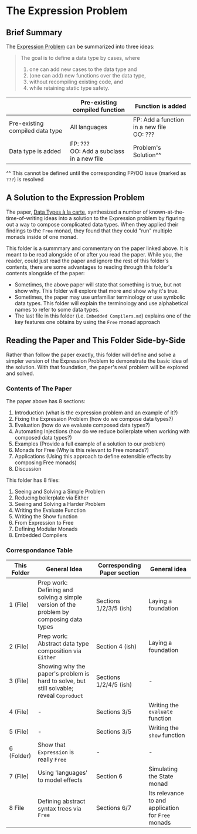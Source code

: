 # The Expression Problem

## Brief Summary

The [Expression Problem](http://www.daimi.au.dk/~madst/tool/papers/expression.txt) can be summarized into three ideas:
> The goal is to define a data type by cases, where
> 1. one can add new cases to the data type and
> 2. (one can add) new functions over the data type,
> 3. without recompiling existing code, and
> 4. while retaining static type safety.

| | Pre-existing compiled function | Function is added
| - | - | - |
| Pre-existing compiled data type | All languages | FP: Add a function in a new file<br> OO: ???
| Data type is added | FP: ???<br>OO: Add a subclass in a new file | Problem's Solution^^ |

^^ This cannot be defined until the corresponding FP/OO issue (marked as `???`) is resolved

## A Solution to the Expression Problem

The paper, [Data Types à la carte](http://www.cs.ru.nl/~W.Swierstra/Publications/DataTypesALaCarte.pdf), synthesized a number of known-at-the-time-of-writing ideas into a solution to the Expression problem by figuring out a way to compose complicated data types. When they applied their findings to the `Free` monad, they found that they could "run" multiple monads inside of one monad.

This folder is a summmary and commentary on the paper linked above. It is meant to be read alongside of or after you read the paper. While you, the reader, could just read the paper and ignore the rest of this folder's contents, there are some advantages to reading through this folder's contents alongside of the paper:
- Sometimes, the above paper will state that something is true, but not show why. This folder will explore that more and show why it's true.
- Sometimes, the paper may use unfamiliar terminology or use symbolic data types. This folder will explain the terminology and use alphabetical names to refer to some data types.
- The last file in this folder (i.e. `Embedded Compilers.md`) explains one of the key features one obtains by using the `Free` monad approach

## Reading the Paper and This Folder Side-by-Side

Rather than follow the paper exactly, this folder will define and solve a simpler version of the Expression Problem to demonstrate the basic idea of the solution. With that foundation, the paper's real problem will be explored and solved.

### Contents of The Paper

The paper above has 8 sections:
1. Introduction (what is the expression problem and an example of it?)
2. Fixing the Expression Problem (how do we compose data types?)
3. Evaluation (how do we evaluate composed data types?)
4. Automating Injections (how do we reduce boilerplate when working with composed data types?)
5. Examples (Provide a full example of a solution to our problem)
6. Monads for Free (Why is this relevant to Free monads?)
7. Applications (Using this approach to define extensible effects by composing Free monads)
8. Discussion

This folder has 8 files:
1. Seeing and Solving a Simple Problem
2. Reducing boilerplate via Either
3. Seeing and Solving a Harder Problem
4. Writing the Evaluate Function
5. Writing the Show function
6. From Expression to Free
7. Defining Modular Monads
8. Embedded Compilers

### Correspondance Table

| This Folder | General Idea | Corresponding Paper section | General idea |
| - | - | - | - |
| 1 (File) | Prep work: Defining and solving a simple version of the problem by composing data types | Sections 1/2/3/5 (ish) | Laying a foundation
| 2 (File) | Prep work: Abstract data type composition via `Either` | Section 4 (ish) | Laying a foundation
| 3 (File) | Showing why the paper's problem is hard to solve, but still solvable; reveal `Coproduct` | Sections 1/2/4/5 (ish) | -
| 4 (File) | - | Sections 3/5 | Writing the `evaluate` function
| 5 (File) | - | Sections 3/5 | Writing the `show` function
| 6 (Folder) | Show that `Expression` is really `Free` | - | -
| 7 (File) | Using 'languages' to model effects | Section 6 | Simulating the State monad
| 8 File | Defining abstract syntax trees via `Free` | Sections 6/7 | Its relevance to and application for `Free` monads
